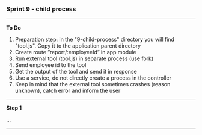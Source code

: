 ### Sprint 9 - child process

---

**To Do**
1. Preparation step: in the "9-child-process" directory you will find "tool.js". Copy it to the application parent directory 
2. Create route ”report/:employeeId” in app module
3. Run external tool (tool.js) in separate process (use fork)
4. Send employee id to the tool
5. Get the output of the tool and send it in response
6. Use a service, do not directly create a process in the controller
7. Keep in mind that the external tool sometimes crashes (reason unknown), catch error and inform the user

---

**Step 1**

...

---
